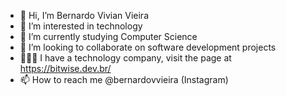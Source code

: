 - 👋 Hi, I’m Bernardo Vivian Vieira
- 👀 I’m interested in technology
- 🌱 I’m currently studying Computer Science
- 💞️ I’m looking to collaborate on software development projects
- 👨🏻‍💼 I have a technology company, visit the page at https://bitwise.dev.br/
- 📫 How to reach me @bernardovvieira (Instagram)

<!---
bernardovvieira/bernardovvieira is a ✨ special ✨ repository because its `README.md` (this file) appears on your GitHub profile.
You can click the Preview link to take a look at your changes.
--->
